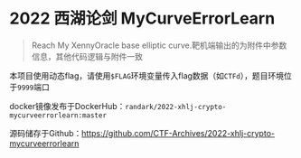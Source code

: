 # 2022 西湖论剑 MyCurveErrorLearn

> Reach My XennyOracle base elliptic curve.靶机端输出的为附件中参数信息，其他代码逻辑与附件一致

本项目使用动态flag，请使用`$FLAG`环境变量传入flag数据（如`CTFd`），题目环境位于`9999`端口

docker镜像发布于DockerHub：`randark/2022-xhlj-crypto-mycurveerrorlearn:master`

源码储存于Github：https://github.com/CTF-Archives/2022-xhlj-crypto-mycurveerrorlearn
